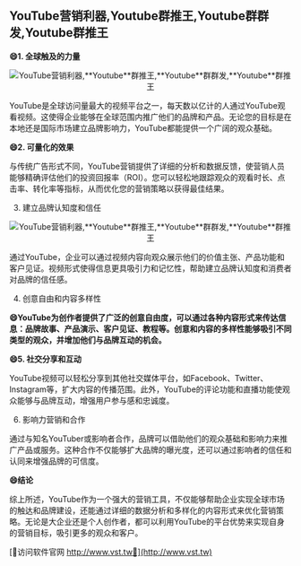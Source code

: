## **YouTube营销利器,**Youtube**群推王,**Youtube**群群发,**Youtube**群推王**

**😄1. 全球触及的力量**

 <center><img src="https://vst.tw/MP4/tuiguang/png/3.png" alt="YouTube营销利器,**Youtube**群推王,**Youtube**群群发,**Youtube**群推王"></center>

YouTube是全球访问量最大的视频平台之一，每天数以亿计的人通过YouTube观看视频。这使得企业能够在全球范围内推广他们的品牌和产品。无论您的目标是在本地还是国际市场建立品牌影响力，YouTube都能提供一个广阔的观众基础。

**😄2. 可量化的效果**

与传统广告形式不同，YouTube营销提供了详细的分析和数据反馈，使营销人员能够精确评估他们的投资回报率（ROI）。您可以轻松地跟踪观众的观看时长、点击率、转化率等指标，从而优化您的营销策略以获得最佳结果。

3. 建立品牌认知度和信任

 <center><img src="https://vst.tw/MP4/tuiguang/png/4.png" alt="YouTube营销利器,**Youtube**群推王,**Youtube**群群发,**Youtube**群推王"></center>

通过YouTube，企业可以通过视频内容向观众展示他们的价值主张、产品功能和客户见证。视频形式使得信息更具吸引力和记忆性，帮助建立品牌认知度和消费者对品牌的信任感。

4. 创意自由和内容多样性

**😄YouTube为创作者提供了广泛的创意自由度，可以通过各种内容形式来传达信息：品牌故事、产品演示、客户见证、教程等。创意和内容的多样性能够吸引不同类型的观众，并增加他们与品牌互动的机会。**

**😄5. 社交分享和互动**

YouTube视频可以轻松分享到其他社交媒体平台，如Facebook、Twitter、Instagram等，扩大内容的传播范围。此外，YouTube的评论功能和直播功能使观众能够与品牌互动，增强用户参与感和忠诚度。

6. 影响力营销和合作

通过与知名YouTuber或影响者合作，品牌可以借助他们的观众基础和影响力来推广产品或服务。这种合作不仅能够扩大品牌的曝光度，还可以通过影响者的信任和认同来增强品牌的可信度。

**😄结论**

综上所述，YouTube作为一个强大的营销工具，不仅能够帮助企业实现全球市场的触达和品牌建设，还能通过详细的数据分析和多样化的内容形式来优化营销策略。无论是大企业还是个人创作者，都可以利用YouTube的平台优势来实现自身的营销目标，吸引更多的观众和客户。


[👻访问软件官网 http://www.vst.tw👻](http://www.vst.tw)
